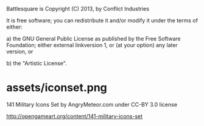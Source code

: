 
Battlesquare is Copyright (C) 2013, by Conflict Industries

It is free software; you can redistribute it and/or modify it under the terms of either:

a) the GNU General Public License as published by the Free Software Foundation; either external linkversion 1, or (at your option) any later version, or

b) the "Artistic License".

assets/iconset.png
==================

141 Military Icons Set by AngryMeteor.com under CC-BY 3.0 license

http://opengameart.org/content/141-military-icons-set